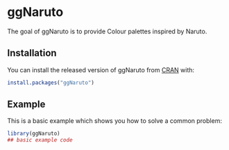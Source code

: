 
<!-- README.md is generated from README.Rmd. Please edit that file -->

# ggNaruto

<!-- badges: start -->
<!-- badges: end -->

The goal of ggNaruto is to provide Colour palettes inspired by Naruto.

## Installation

You can install the released version of ggNaruto from
[CRAN](https://CRAN.R-project.org) with:

``` r
install.packages("ggNaruto")
```

## Example

This is a basic example which shows you how to solve a common problem:

``` r
library(ggNaruto)
## basic example code
```
